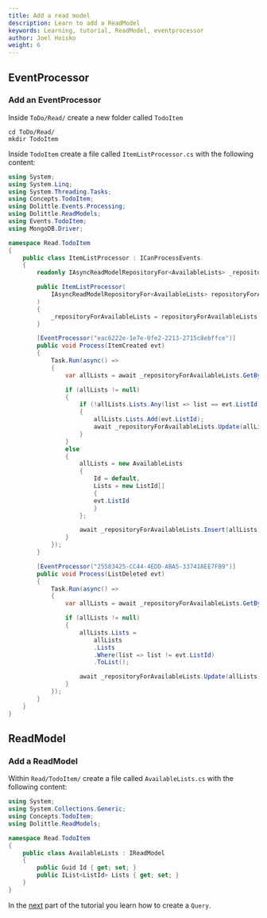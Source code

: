 ```yaml
---
title: Add a read model
description: Learn to add a ReadModel
keywords: Learning, tutorial, ReadModel, eventprocessor
author: Joel Hoisko
weight: 6
---
```


## EventProcessor

### Add an EventProcessor
Inside `ToDo/Read/` create a new folder called `TodoItem`

```shell
cd ToDo/Read/
mkdir TodoItem
```

Inside `TodoItem` create a file called `ItemListProcessor.cs` with the following content:

```csharp
using System;
using System.Linq;
using System.Threading.Tasks;
using Concepts.TodoItem;
using Dolittle.Events.Processing;
using Dolittle.ReadModels;
using Events.TodoItem;
using MongoDB.Driver;

namespace Read.TodoItem
{
    public class ItemListProcessor : ICanProcessEvents
    {
        readonly IAsyncReadModelRepositoryFor<AvailableLists> _repositoryForAvailableLists;

        public ItemListProcessor(
            IAsyncReadModelRepositoryFor<AvailableLists> repositoryForAvailableLists
        )
        {
            _repositoryForAvailableLists = repositoryForAvailableLists;
        }

        [EventProcessor("eac6222e-1e7e-0fe2-2213-2715c8ebffce")]
        public void Process(ItemCreated evt)
        {
            Task.Run(async() =>
            {
                var allLists = await _repositoryForAvailableLists.GetById(default(Guid));

                if (allLists != null)
                {
                    if (!allLists.Lists.Any(list => list == evt.ListId))
                    {
                        allLists.Lists.Add(evt.ListId);
                        await _repositoryForAvailableLists.Update(allLists);
                    }
                }
                else
                {
                    allLists = new AvailableLists
                    {
                        Id = default,
                        Lists = new ListId[]
                        {
                        evt.ListId
                        }
                    };

                    await _repositoryForAvailableLists.Insert(allLists);
                }
            });
        }

        [EventProcessor("25583425-CC44-4EDD-ABA5-337418EE7FB9")]
        public void Process(ListDeleted evt)
        {
            Task.Run(async() =>
            {
                var allLists = await _repositoryForAvailableLists.GetById(default);

                if (allLists != null)
                {
                    allLists.Lists =
                        allLists
                        .Lists
                        .Where(list => list != evt.ListId)
                        .ToList();

                    await _repositoryForAvailableLists.Update(allLists);
                }
            });
        }
    }
}
```


## ReadModel


### Add a ReadModel
Within `Read/TodoItem/` create a file called `AvailableLists.cs` with the following content:

```csharp
using System;
using System.Collections.Generic;
using Concepts.TodoItem;
using Dolittle.ReadModels;

namespace Read.TodoItem
{
    public class AvailableLists : IReadModel
    {
        public Guid Id { get; set; }
        public IList<ListId> Lists { get; set; }
    }
}
```


In the [next](./query) part of the tutorial you learn how to create a `Query`.

